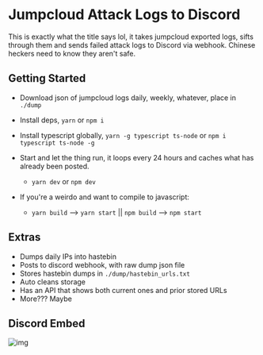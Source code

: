 # Jumpcloud Attack Logs to Discord

This is exactly what the title says lol, it takes jumpcloud exported logs, sifts through them and sends failed attack logs to Discord via webhook. Chinese heckers need to know they aren't safe.

## Getting Started

- Download json of jumpcloud logs daily, weekly, whatever, place in `./dump`

- Install deps, `yarn` or `npm i`

- Install typescript globally, `yarn -g typescript ts-node` or `npm i typescript ts-node -g`

- Start and let the thing run, it loops every 24 hours and caches what has already been posted.

  - `yarn dev` or `npm dev`

- If you're a weirdo and want to compile to javascript:
  - `yarn build` --> `yarn start` || `npm build` --> `npm start`

## Extras

- Dumps daily IPs into hastebin
- Posts to discord webhook, with raw dump json file
- Stores hastebin dumps in `./dump/hastebin_urls.txt`
- Auto cleans storage
- Has an API that shows both current ones and prior stored URLs
- More??? Maybe

## Discord Embed

![img](https://i.imgur.com/KKfna15.png)
